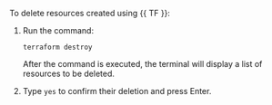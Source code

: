 To delete resources created using {{ TF }}:

1. Run the command:

   ```
   terraform destroy
   ```

   After the command is executed, the terminal will display a list of resources to be deleted.

1. Type `yes` to confirm their deletion and press Enter.

